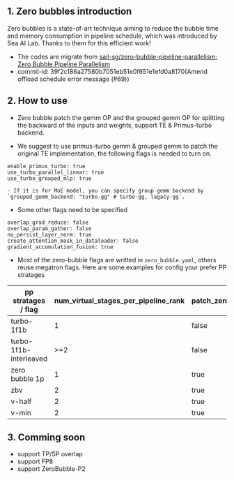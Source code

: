 ## 1. Zero bubbles introduction
Zero bubbles is a state-of-art technique aiming to reduce the bubble time and memory consumption in pipeline schedule, which was introduced by Sea AI Lab. Thanks to them for this efficient work!


- The codes are migrate from [sail-sg/zero-bubble-pipeline-parallelism: Zero Bubble Pipeline Parallelism](https://github.com/sail-sg/zero-bubble-pipeline-parallelism)
- commit-id: 39f2c186a27580b7051eb51e0f651e1efd0a8170(Amend offload schedule error message (#69))

## 2. How to use

- Zero bubble patch the gemm OP and the grouped gemm OP for splitting the backward of the inputs and weights, support TE & Primus-turbo backend.

- We suggest to use primus-turbo gemm & grouped gemm to patch the original TE implementation, the following flags is needed to turn on.
```
enable_primus_turbo: true
use_turbo_parallel_linear: true
use_turbo_grouped_mlp: true
```
    - If it is for MoE model, you can specify group gemm backend by `grouped_gemm_backend: "turbo-gg" # turbo-gg, lagacy-gg`.

- Some other flags need to be specified
```
overlap_grad_reduce: false
overlap_param_gather: false
no_persist_layer_norm: true
create_attention_mask_in_dataloader: false
gradient_accumulation_fusion: true
```

- Most of the zero-bubble flags are writted in `zero_bubble.yaml`, others reuse megatron flags. Here are some examples for config your prefer PP stratages

| pp stratages / flag | num_virtual_stages_per_pipeline_rank | patch_zero_bubble | zero_bubble_v_schedule | zero_bubble_v_schedule_mem_setup |
|---|---|---|---|---|
| turbo-1f1b | 1 |  false | - | - |
| turbo-1f1b-interleaved | >=2 |  false | - | - |
| zero bubble 1p | 1 | true | false | - |
| zbv | 2 | true | true | zb |
| v-half | 2 | true | true | half |
| v-min | 2 | true | true | min |

## 3. Comming soon

- support TP/SP overlap
- support FP8
- support ZeroBubble-P2
